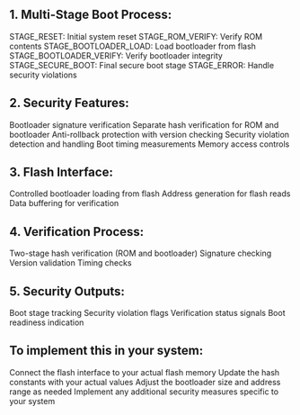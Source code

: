 ## 1. Multi-Stage Boot Process:

STAGE_RESET: Initial system reset
STAGE_ROM_VERIFY: Verify ROM contents
STAGE_BOOTLOADER_LOAD: Load bootloader from flash
STAGE_BOOTLOADER_VERIFY: Verify bootloader integrity
STAGE_SECURE_BOOT: Final secure boot stage
STAGE_ERROR: Handle security violations


## 2. Security Features:

Bootloader signature verification
Separate hash verification for ROM and bootloader
Anti-rollback protection with version checking
Security violation detection and handling
Boot timing measurements
Memory access controls


## 3. Flash Interface:

Controlled bootloader loading from flash
Address generation for flash reads
Data buffering for verification


## 4. Verification Process:

Two-stage hash verification (ROM and bootloader)
Signature checking
Version validation
Timing checks


## 5. Security Outputs:

Boot stage tracking
Security violation flags
Verification status signals
Boot readiness indication



## To implement this in your system:

Connect the flash interface to your actual flash memory
Update the hash constants with your actual values
Adjust the bootloader size and address range as needed
Implement any additional security measures specific to your system
